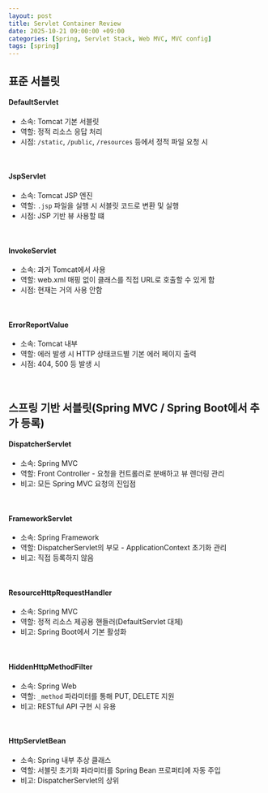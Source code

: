 ```yaml
---
layout: post
title: Servlet Container Review
date: 2025-10-21 09:00:00 +09:00
categories: [Spring, Servlet Stack, Web MVC, MVC config]
tags: [spring]
---
```


## 표준 서블릿

#### DefaultServlet

- 소속: Tomcat 기본 서블릿
- 역할: 정적 리소스 응답 처리
- 시점: `/static`, `/public`, `/resources` 등에서 정적 파일 요청 시

<br>

#### JspServlet

- 소속: Tomcat JSP 엔진
- 역할: `.jsp` 파일을 실행 시 서블릿 코드로 변환 및 실행
- 시점: JSP 기반 뷰 사용할 떄

<br>

#### InvokeServlet

- 소속: 과거 Tomcat에서 사용
- 역할: web.xml 매핑 없이 클래스를 직접 URL로 호출할 수 있게 함
- 시점: 현재는 거의 사용 안함

<br>

#### ErrorReportValue

- 소속: Tomcat 내부
- 역할: 에러 발생 시 HTTP 상태코드별 기본 에러 페이지 출력
- 시점: 404, 500 등 발생 시

<br>

## 스프링 기반 서블릿(Spring MVC / Spring Boot에서 추가 등록)

#### DispatcherServlet

- 소속: Spring MVC
- 역할: Front Controller - 요청을 컨트롤러로 분배하고 뷰 렌더링 관리
- 비고: 모든 Spring MVC 요청의 진입점

<br>

#### FrameworkServlet

- 소속: Spring Framework
- 역할: DispatcherServlet의 부모 - ApplicationContext 초기화 관리
- 비고: 직접 등록하지 않음

<br>

#### ResourceHttpRequestHandler

- 소속: Spring MVC
- 역할: 정적 리소스 제공용 핸들러(DefaultServlet 대체)
- 비고: Spring Boot에서 기본 활성화

<br>

#### HiddenHttpMethodFilter

- 소속: Spring Web
- 역할: `_method` 파라미터를 통해 PUT, DELETE 지원
- 비고: RESTful API 구현 시 유용

<br>

#### HttpServletBean

- 소속: Spring 내부 추상 클래스
- 역할: 서블릿 초기화 파라미터를 Spring Bean 프로퍼티에 자동 주입
- 비고: DispatcherServlet의 상위

<br>
